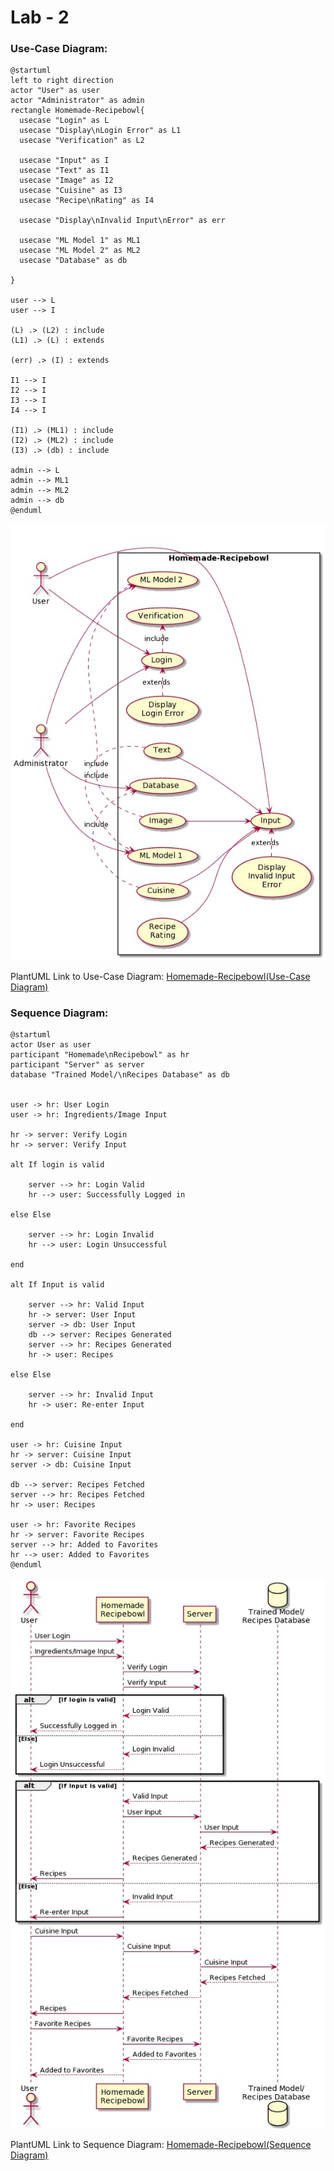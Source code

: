 # Lab - 2

### Use-Case Diagram:

```
@startuml
left to right direction
actor "User" as user
actor "Administrator" as admin
rectangle Homemade-Recipebowl{
  usecase "Login" as L
  usecase "Display\nLogin Error" as L1
  usecase "Verification" as L2

  usecase "Input" as I
  usecase "Text" as I1
  usecase "Image" as I2
  usecase "Cuisine" as I3
  usecase "Recipe\nRating" as I4

  usecase "Display\nInvalid Input\nError" as err

  usecase "ML Model 1" as ML1
  usecase "ML Model 2" as ML2
  usecase "Database" as db

}

user --> L
user --> I

(L) .> (L2) : include
(L1) .> (L) : extends

(err) .> (I) : extends

I1 --> I
I2 --> I
I3 --> I
I4 --> I

(I1) .> (ML1) : include
(I2) .> (ML2) : include
(I3) .> (db) : include

admin --> L
admin --> ML1
admin --> ML2
admin --> db
@enduml

```

![Use-Case Diagram](https://github.com/krish2000garg/Software-Testing/blob/main/Lab-1/UseCaseDiagram.jpg)

PlantUML Link to Use-Case Diagram: [Homemade-Recipebowl(Use-Case Diagram)](https://www.plantuml.com/plantuml/png/RPA_RlCW5CLtdk8gKpBaaqmoVKEKggrK96U9savPiBbnhuGX0jm_glhknSPkSDNj-7SkXtkGzpv85xfMCutd0C62e-ObW2A7TI1hcAo3TR1uykWM83rqKKpmHhLao0SdWqskx0dhpqhJQ8G7ss8h5QwFMDC5A_kcFndq8RNq28lIDcI6asMExyXVjFmucS67U-V6_BB8nvxHqPbgsI-QR1xjV4AOInS6I-Ju4Tz7EiiJhMmmSPxpsuuycT7Pv4wgTJ976SWqQM3B_gmYpAlKf61OwMIkdT2vNriVIZXOXHgAOU2GjSvTFhfyTfyCiefgy5J5s1TZqNImNk-Wl4h1sB9SmRyTB4k-Wlz0fjQTmaYB4VSqFXGQvUCmEfUuc75HZ762Js8pYUtFJMBCZ5LcTma-SJxdcyHLbMCs_5wfIQPZwEoBPr_z2-pHgAxLtm00)

### Sequence Diagram:

```
@startuml
actor User as user
participant "Homemade\nRecipebowl" as hr
participant "Server" as server
database "Trained Model/\nRecipes Database" as db


user -> hr: User Login
user -> hr: Ingredients/Image Input

hr -> server: Verify Login
hr -> server: Verify Input

alt If login is valid

    server --> hr: Login Valid
    hr --> user: Successfully Logged in

else Else

    server --> hr: Login Invalid
    hr --> user: Login Unsuccessful

end

alt If Input is valid

    server --> hr: Valid Input
    hr -> server: User Input
    server -> db: User Input
    db --> server: Recipes Generated
    server --> hr: Recipes Generated
    hr -> user: Recipes

else Else

    server --> hr: Invalid Input
    hr -> user: Re-enter Input

end

user -> hr: Cuisine Input
hr -> server: Cuisine Input
server -> db: Cuisine Input

db --> server: Recipes Fetched
server --> hr: Recipes Fetched
hr -> user: Recipes

user -> hr: Favorite Recipes
hr -> server: Favorite Recipes
server --> hr: Added to Favorites
hr --> user: Added to Favorites
@enduml

```

![Sequence Diagram](https://github.com/krish2000garg/Software-Testing/blob/main/Lab-1/SequenceDiagram.jpg)

PlantUML Link to Sequence Diagram: [Homemade-Recipebowl(Sequence Diagram)](https://www.plantuml.com/plantuml/png/XP8_Ry8m4CLtVueJEs9dgAZQqaPgbrAOkZYv8x7aECX_KlNRr_7XIeQKCW3oxzsxvvTid9VMXruBsVZ1mjwH1UaWn5znYaWrwYIDXyNBq5ClaJxDEyKpgeSllPYatOLmHtOacv1BVmLABslf21OVLYf326y3abvbAmUFPqMQmbg045C2MDv5-pMdUXrQPOhZohIMK97nRbNrigLuSWfUY2v9UFiQ3cJLyPldPr4Uazf3TGGz2K4v6ALMA0J43m_0aZUp5nmcdd37A3YAS1UQXfmx1gtJrfOGucP1sX4ynQyRbfKPvqqPxutxDO-61dDeliBDq1oNXGaNLN376URPIO3r5SGwcURH_1IVoP2Ldd1k-wme4iXNp8h_YkAAYeiK9aioFgVbZegNvY4efmoTUTb1oSeAIYR-g61Blka8HP7v6izTkqYvbUDWbQTCYw0p-6BVFI8X-24BpmQySvwB3HaClVu1)
